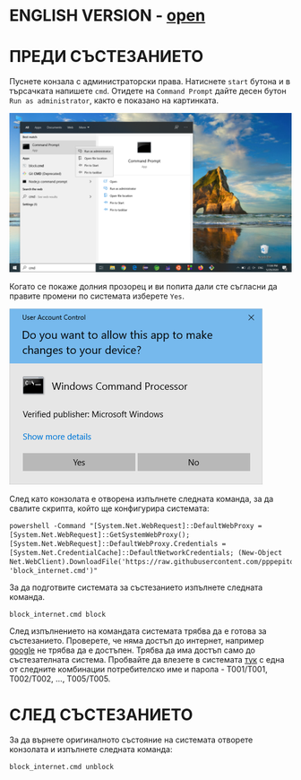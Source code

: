 # ENGLISH VERSION - [open](https://github.com/pppepito86/contestant_client/blob/master/README.en.md)

# ПРЕДИ СЪСТЕЗАНИЕТО
Пуснете конзала с администраторски права. Натиснете `start` бутона и в търсачката напишете `cmd`. Отидете на `Command Prompt` дайте десен бутон `Run as administrator`, както е показано на картинката.

![Cmd1](https://github.com/pppepito86/contestant_client/raw/master/scripts/cmd1.png)

Когато се покаже долния прозорец и ви попита дали сте съгласни да правите промени по системата изберете `Yes`.

![Cmd2](https://github.com/pppepito86/contestant_client/raw/master/scripts/cmd2.png)

След като конзолата е отворена изпълнете следната команда, за да свалите скрипта, който ще конфигурира системата:
```
powershell -Command "[System.Net.WebRequest]::DefaultWebProxy = [System.Net.WebRequest]::GetSystemWebProxy(); [System.Net.WebRequest]::DefaultWebProxy.Credentials = [System.Net.CredentialCache]::DefaultNetworkCredentials; (New-Object Net.WebClient).DownloadFile('https://raw.githubusercontent.com/pppepito86/contestant_client/master/scripts/block_internet.cmd', 'block_internet.cmd')"
```
За да подготвите системата за състезанието изпълнете следната команда.
```
block_internet.cmd block
```
След изпълнението на командата системата трябва да е готова за състезанието. Проверете, че няма достъп до интернет, например [google](https://google.com) не трябва да е достъпен. Трябва да има достъп само до състезателната система. Пробвайте да влезете в системата [тук](https://noibg.com) с една от следните комбинации потребителско име и парола - T001/T001, T002/T002, ..., T005/T005.

# СЛЕД СЪСТЕЗАНИЕТО
За да върнете оригиналното състояние на системата отворете конзолата и изпълнете следната команда: 
```
block_internet.cmd unblock
```
